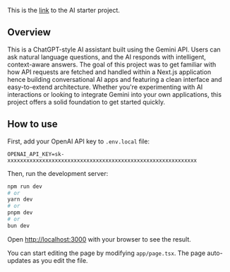 This is the [link](https://github.com/Yonom/assistant-ui) to the AI starter project.

## Overview
This is a ChatGPT-style AI assistant built using the Gemini API. Users can ask natural language questions, and the AI responds with intelligent, context-aware answers.  The goal of this project was to get familiar with how API requests are fetched and handled within a Next.js application hence building conversational AI apps and featuring a clean interface and easy-to-extend architecture. Whether you're experimenting with AI interactions or looking to integrate Gemini into your own applications, this project offers a solid foundation to get started quickly.

## How to use

First, add your OpenAI API key to `.env.local` file:

```
OPENAI_API_KEY=sk-xxxxxxxxxxxxxxxxxxxxxxxxxxxxxxxxxxxxxxxxxxxxxxxxxxxxxxxxxxxx
```

Then, run the development server:

```bash
npm run dev
# or
yarn dev
# or
pnpm dev
# or
bun dev
```

Open [http://localhost:3000](http://localhost:3000) with your browser to see the result.

You can start editing the page by modifying `app/page.tsx`. The page auto-updates as you edit the file.
